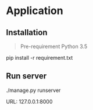 # Application

## Installation
> Pre-requirement Python 3.5

pip install -r requirement.txt


## Run server

./manage.py runserver

URL: 127.0.0.1:8000







